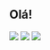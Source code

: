 ## Olá!
 <!--<div>
  <a href="https://github.com/marcelogcardozo">
  <img height="150em" src="https://github-readme-stats.vercel.app/api?username=marcelogcardozo&show_icons=true&theme=tokyonight&include_all_commits=true&count_private=true"/>
  <img height="150em" src="https://github-readme-stats.vercel.app/api/top-langs/?username=marcelogcardozo&layout=compact&langs_count=7&theme=tokyonight"/>
</div>
  <br>
-->
<div> 
  <a href="https://www.instagram.com/marcelogcardozo/" target="_blank"><img src="https://img.shields.io/badge/-Instagram-%23E4405F?style=for-the-badge&logo=instagram&logoColor=white" target="_blank"></a>
  <a href = "mailto:marcelo.cardozo.cg@gmail.com"><img src="https://img.shields.io/badge/-Gmail-%23333?style=for-the-badge&logo=gmail&logoColor=white" target="_blank"></a>
  <a href="https://www.linkedin.com/in/marcelo-cardozo-312520187/" target="_blank"><img src="https://img.shields.io/badge/-LinkedIn-%230077B5?style=for-the-badge&logo=linkedin&logoColor=white" target="_blank"></a> 
</div>
